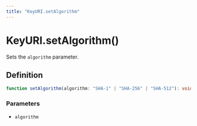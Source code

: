 ```yaml
---
title: "KeyURI.setAlgorithm"
---
```


# KeyURI.setAlgorithm()

Sets the `algorithm` parameter.

## Definition

```ts
function setAlgorithm(algorithm: "SHA-1" | "SHA-256" | "SHA-512"): void;
```

### Parameters

- `algorithm`
